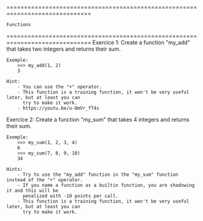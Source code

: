==============================================================================

    Functions

==============================================================================
Exercice 1:
    Create a function "my_add" that takes two integers and returns their sum.

    Exemple:
        >>> my_add(1, 2)
        3

    Hint:
        - You can use the "+" operator.
        - This function is a training function, it won't be very useful later, but at least you can
          try to make it work.
        - https://youtu.be/u-OmVr_fT4s

Exercice 2:
    Create a function "my_sum" that takes 4 integers and returns their sum.

    Exemple:
        >>> my_sum(1, 2, 3, 4)
        6
        >>> my_sum(7, 8, 9, 10)
        34

    Hints:
        - Try to use the "my_add" function in the "my_sum" function instead of the "+" operator.
        - If you name a function as a builtin function, you are shadowing it and this will be
          penalized with -10 points per call.
        - This function is a training function, it won't be very useful later, but at least you can
          try to make it work.
